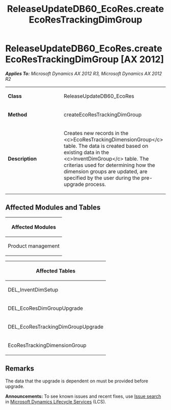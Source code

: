 ﻿---
title: ReleaseUpdateDB60_EcoRes.createEcoResTrackingDimGroup
TOCTitle: ReleaseUpdateDB60_EcoRes.createEcoResTrackingDimGroup
ms:assetid: b22e6399-174a-8a29-d318-35de3a8afb56
ms:mtpsurl: https://msdn.microsoft.com/en-us/library/JJ736917(v=AX.60)
ms:contentKeyID: 49710602
ms.date: 05/18/2015
mtps_version: v=AX.60
---

# ReleaseUpdateDB60\_EcoRes.createEcoResTrackingDimGroup [AX 2012]


_**Applies To:** Microsoft Dynamics AX 2012 R3, Microsoft Dynamics AX 2012 R2_

<table>
<colgroup>
<col style="width: 50%" />
<col style="width: 50%" />
</colgroup>
<tbody>
<tr class="odd">
<td><p><strong>Class</strong></p></td>
<td><p>ReleaseUpdateDB60_EcoRes</p></td>
</tr>
<tr class="even">
<td><p><strong>Method</strong></p></td>
<td><p>createEcoResTrackingDimGroup</p></td>
</tr>
<tr class="odd">
<td><p><strong>Description</strong></p></td>
<td><p>Creates new records in the &lt;c&gt;EcoResTrackingDimensionGroup&lt;/c&gt; table. The data is created based on existing data in the &lt;c&gt;InventDimGroup&lt;/c&gt; table. The criterias used for determining how the dimension groups are updated, are specified by the user during the pre-upgrade process.</p></td>
</tr>
</tbody>
</table>


## Affected Modules and Tables

<table>
<colgroup>
<col style="width: 100%" />
</colgroup>
<thead>
<tr class="header">
<th><p>Affected Modules</p></th>
</tr>
</thead>
<tbody>
<tr class="odd">
<td><p>Product management</p></td>
</tr>
</tbody>
</table>


<table>
<colgroup>
<col style="width: 100%" />
</colgroup>
<thead>
<tr class="header">
<th><p>Affected Tables</p></th>
</tr>
</thead>
<tbody>
<tr class="odd">
<td><p>DEL_InventDimSetup</p></td>
</tr>
<tr class="even">
<td><p>DEL_EcoResDimGroupUpgrade</p></td>
</tr>
<tr class="odd">
<td><p>DEL_EcoResTrackingDimGroupUpgrade</p></td>
</tr>
<tr class="even">
<td><p>EcoResTrackingDimensionGroup</p></td>
</tr>
</tbody>
</table>


## Remarks

The data that the upgrade is dependent on must be provided before upgrade.

  
**Announcements:** To see known issues and recent fixes, use [Issue search](http://go.microsoft.com/fwlink/?linkid=389258) in [Microsoft Dynamics Lifecycle Services](http://go.microsoft.com/fwlink/?linkid=306505) (LCS).

